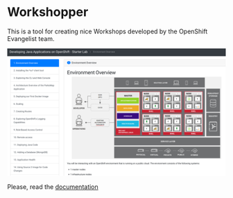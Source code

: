 # Workshopper
This is a tool for creating nice Workshops developed by the OpenShift Evangelist team.

![Nice workshop example](./docs/images/Workshop-Example.png)

Please, read the [documentation](./docs/README.md)
